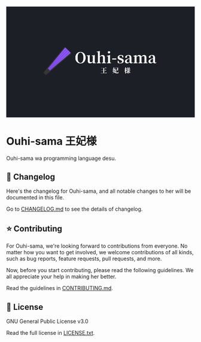 ![](assets/banners/horizontal/kanji.png)

# Ouhi-sama 王妃様

Ouhi-sama wa programming language desu.

## 🌳 Changelog

Here's the changelog for Ouhi-sama, and all notable changes to her will be documented in this file.

Go to [CHANGELOG.md](CHANGELOG.md) to see the details of changelog.

## ⭐ Contributing

For Ouhi-sama, we're looking forward to contributions from everyone. No matter how you want to get involved, we welcome contributions of all kinds, such as bug reports, feature requests, pull requests, and more.

Now, before you start contributing, please read the following guidelines. We all appreciate your help in making her better.

Read the guidelines in [CONTRIBUTING.md](CONTRIBUTING.md).

## 📜 License

GNU General Public License v3.0

Read the full license in [LICENSE.txt](LICENSE.txt).
